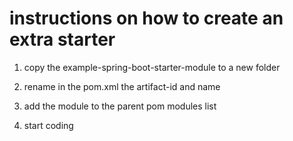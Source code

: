 # instructions on how to create an extra starter

1. copy the example-spring-boot-starter-module to a new folder

2. rename in the pom.xml the artifact-id and name

3. add the module to the parent pom modules list

4. start coding